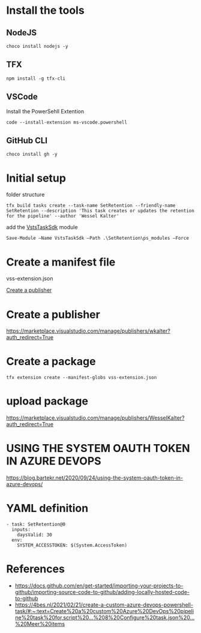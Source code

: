 # Install the tools

## NodeJS

```
choco install nodejs -y
```

## TFX

```
npm install -g tfx-cli
``` 

## VSCode
Install the PowerSehll Extention 
```
code --install-extension ms-vscode.powershell
```
## GitHub CLI
```
choco install gh -y
```

# Initial setup

folder structure

```
tfx build tasks create --task-name SetRetention --friendly-name SetRetention --description 'This task creates or updates the retention for the pipeline' --author 'Wessel Kalter'
```

add the [VstsTaskSdk](https://www.powershellgallery.com/packages/VstsTaskSdk/0.11.0?WT.mc_id=AZ-MVP-5003674) module

```
Save-Module –Name VstsTaskSdk –Path .\SetRetention\ps_modules –Force
```

# Create a manifest file
vss-extension.json

[Create a publisher](https://learn.microsoft.com/en-us/azure/devops/extend/publish/overview?view=azure-devops&WT.mc_id=AZ-MVP-5003674#create-a-publisher)

# Create a publisher
https://marketplace.visualstudio.com/manage/publishers/wkalter?auth_redirect=True

# Create a package

```
tfx extension create --manifest-globs vss-extension.json
```

# upload package

https://marketplace.visualstudio.com/manage/publishers/WesselKalter?auth_redirect=True



# USING THE SYSTEM OAUTH TOKEN IN AZURE DEVOPS
https://blog.bartekr.net/2020/09/24/using-the-system-oauth-token-in-azure-devops/


# YAML definition

```
- task: SetRetention@0
  inputs:
    daysValid: 30
  env:
    SYSTEM_ACCESSTOKEN: $(System.AccessToken)
```



# References
- https://docs.github.com/en/get-started/importing-your-projects-to-github/importing-source-code-to-github/adding-locally-hosted-code-to-github
- https://4bes.nl/2021/02/21/create-a-custom-azure-devops-powershell-task/#:~:text=Create%20a%20custom%20Azure%20DevOps%20pipeline%20task%20for,script%20...%208%20Configure%20task.json%20...%20Meer%20items
